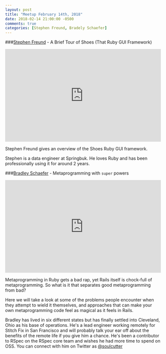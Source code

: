 ```yaml
---
layout: post
title: "Meetup February 14th, 2018"
date: 2018-02-14 21:00:00 -0500
comments: true
categories: [Stephen Freund, Bradely Schaefer]
---
```


###[Stephen Freund](https://twitter.com/10scuba_steve) - A Brief Tour of Shoes (That Ruby GUI Framework)
<iframe width="100%" height="300" src="https://www.youtube.com/embed/SEwu_BtfUSs" frameborder="0" allowfullscreen></iframe>

Stephen Freund gives an overview of the Shoes Ruby GUI framework.

Stephen is a data engineer at Springbuk. He loves Ruby and has been professionally using it for around 2 years.


###[Bradley Schaefer](https://twitter.com/soulcutter) - Metaprogramming with `super` powers
<iframe width="100%" height="300" src="https://www.youtube.com/embed/ukfAgLKnYZM" frameborder="0" allowfullscreen></iframe>

Metaprogramming in Ruby gets a bad rap, yet Rails itself is chock-full of metaprogramming. So what is it that separates good metaprogramming from bad?

Here we will take a look at some of the problems people encounter when they attempt to wield it themselves, and approaches that can make your own metaprogramming code feel as magical as it feels in Rails.

Bradley has lived in six different states but has finally settled into Cleveland, Ohio as his base of operations. He's a lead engineer working remotely for Stitch Fix in San Francisco and will probably talk your ear off about the benefits of the remote life if you give him a chance. He's been a contributor to RSpec on the RSpec core team and wishes he had more time to spend on OSS. You can connect with him on Twitter as [@soulcutter](https://twitter.com/soulcutter)
